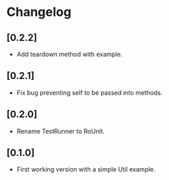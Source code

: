 # Changelog

## [0.2.2]

* Add teardown method with example.

## [0.2.1]

* Fix bug preventing self to be passed into methods.

## [0.2.0]

* Rename TestRunner to RoUnit.

## [0.1.0]

* First working version with a simple Util example.
